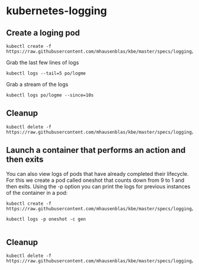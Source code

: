 # kubernetes-logging

## Create a loging pod

```
kubectl create -f https://raw.githubusercontent.com/mhausenblas/kbe/master/specs/logging/pod.yaml
```

Grab the last few lines of logs

```
kubectl logs --tail=5 po/logme

```

Grab a stream of the logs

```
kubectl logs po/logme ‐‐since=10s
```

## Cleanup

```
kubectl delete -f https://raw.githubusercontent.com/mhausenblas/kbe/master/specs/logging/pod.yaml
```

## Launch a container that performs an action and then exits


You can also view logs of pods that have already completed their lifecycle. For this we create a pod called oneshot that counts down from 9 to 1 and then exits. Using the -p option you can print the logs for previous instances of the container in a pod:

```
kubectl create -f https://raw.githubusercontent.com/mhausenblas/kbe/master/specs/logging/oneshotpod.yaml

kubectl logs -p oneshot -c gen


```


## Cleanup

```
kubectl delete -f https://raw.githubusercontent.com/mhausenblas/kbe/master/specs/logging/oneshotpod.yaml

```
